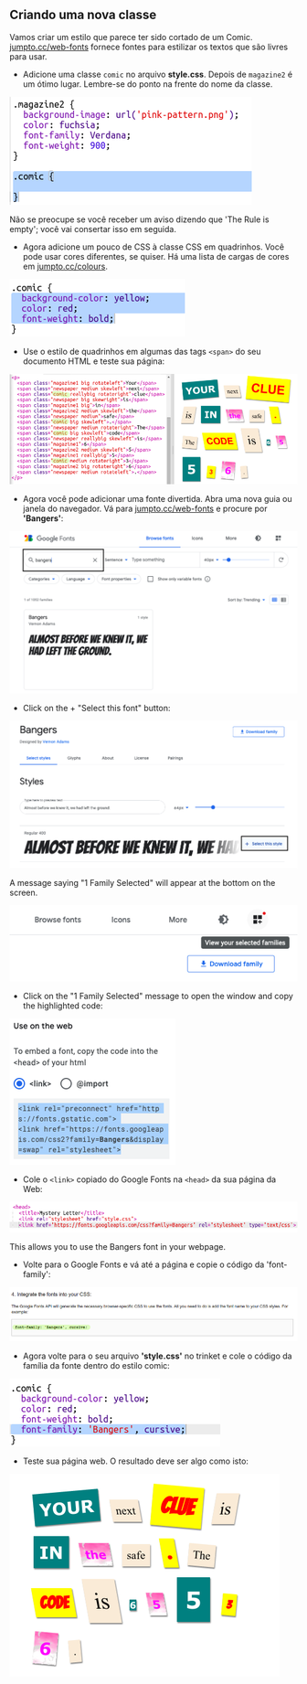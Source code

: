 ## Criando uma nova classe

Vamos criar um estilo que parece ter sido cortado de um Comic. <a href="http://jumpto.cc/web-fonts" target="_blank">jumpto.cc/web-fonts</a> fornece fontes para estilizar os textos que são livres para usar.

+ Adicione uma classe `comic` no arquivo **style.css**. Depois de `magazine2` é um ótimo lugar. Lembre-se do ponto na frente do nome da classe. 

![screenshot](images/letter-comic1.png)

Não se preocupe se você receber um aviso dizendo que 'The Rule is empty'; você vai consertar isso em seguida.

+ Agora adicione um pouco de CSS à classe CSS em quadrinhos. Você pode usar cores diferentes, se quiser. Há uma lista de cargas de cores em <a href="http://jumpto.cc/colours" target="_blank">jumpto.cc/colours</a>.

![screenshot](images/letter-comic2.png)

+ Use o estilo de quadrinhos em algumas das tags `<span>` do seu documento HTML e teste sua página:

![screenshot](images/letter-comic-output.png)

+ Agora você pode adicionar uma fonte divertida. Abra uma nova guia ou janela do navegador. Vá para <a href="http://jumpto.cc/web-fonts" target="_blank">jumpto.cc/web-fonts</a> e procure por **'Bangers'**:

![screenshot](images/letter-gfonts-1-annotated.png)

+ Click on the + "Select this font" button:

![screenshot](images/letter-gfonts-2-annotated.png)

A message saying "1 Family Selected" will appear at the bottom on the screen.

![screenshot](images/letter-gfonts-3.png)

+ Click on the "1 Family Selected" message to open the window and copy the highlighted code:

![screenshot](images/letter-gfonts-4.png)

+ Cole o `<link>` copiado do Google Fonts na `<head>` da sua página da Web:

![screenshot](images/letter-fonts-head.png)

This allows you to use the Bangers font in your webpage.

+ Volte para o Google Fonts e vá até a página e copie o código da 'font-family':

![screenshot](images/letter-fonts-bangers.png)

+ Agora volte para o seu arquivo **'style.css'** no trinket e cole o código da família da fonte dentro do estilo comic:

![screenshot](images/letter-fonts-comic.png)

+ Teste sua página web. O resultado deve ser algo como isto: 

![screenshot](images/letter-fonts-output.png)